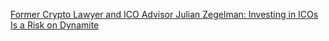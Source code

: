 [Former Crypto Lawyer and ICO Advisor Julian Zegelman: Investing in ICOs Is a Risk on Dynamite](https://cointelegraph.com/news/former-crypto-lawyer-and-ico-advisor-julian-zegelman-investing-in-icos-is-a-risk-on-dynamite)